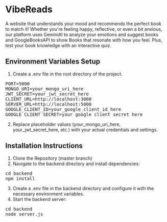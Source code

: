 # VibeReads
A website that understands your mood and recommends the perfect book to match it! Whether you're feeling happy, reflective, or even a bit anxious, our platform uses GeminiAI to analyze your emotions and suggest books and GoogleBooksAPI to show Books that resonate with how you feel. Plus, test your book knowledge with an interactive quiz.<br>
## Environment Variables Setup
1. Create a .env file in the root directory of the project.
<pre>PORT=5000
MONGO_URI=your_mongo_uri_here
JWT_SECRET=your_jwt_secret_here
CLIENT_URL=http://localhost:3000
SERVER_URL=http://localhost:5000
GOOGLE_CLIENT_ID=your_google_client_id_here
GOOGLE_CLIENT_SECRET=your_google_client_secret_here</pre>
2. Replace placeholder values (your_mongo_uri_here, your_jwt_secret_here, etc.) with your actual credentials and settings.
## Installation Instructions ##
1. Clone the Repository (master branch)<br>
2. Navigate to the backend directory and install dependencies:
<pre>cd backend
npm install</pre>
3. Create a .env file in the backend directory and configure it with the necessary environment variables.<br>
4. Start the backend server:
<pre>cd backend
node server.js</pre>
